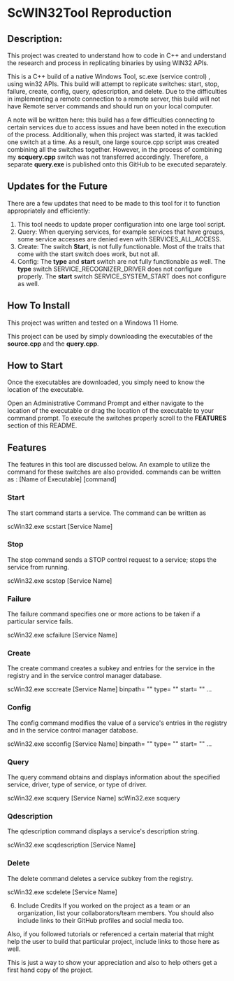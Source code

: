 # ScWIN32Tool Reproduction

## Description:

This project was created to understand how to code in C++ and understand the research and process in replicating binaries by using WIN32 APIs. 

This is a C++ build of a native Windows Tool, sc.exe (service control) , using win32 APIs. This build will attempt to replicate switches: start, stop, failure, create, config, query, qdescription, and delete. Due to the difficulties in implementing a remote connection to a remote server, this build will not have Remote server commands and should run on your local computer. 

A note will be written here: this build has a few difficulties connecting to certain services due to access issues and have been noted in the execution of the process. Additionally, when this project was started, it was tackled one switch at a time. As a result, one large source.cpp script was created combining all the switches together. However, in the process of combining my **scquery.cpp** switch was not transferred accordingly. Therefore, a separate **query.exe** is published onto this GitHub to be executed separately.

## Updates for the Future
There are a few updates that need to be made to this tool for it to function appropriately and efficiently: 

1. This tool needs to update proper configuration into one large tool script.
2. Query: When querying services, for example services that have groups, some service accesses are denied even with SERVICES_ALL_ACCESS.
3. Create: The switch **Start**, is not fully functionable. Most of the traits that come with the start switch does work, but not all.
4. Config: The **type** and **start** switch are not fully functionable as well. The **type** switch <rec> SERVICE_RECOGNIZER_DRIVER does not configure properly. The **start** switch <system> SERVICE_SYSTEM_START does not configure as well.
   

## How To Install

This project was written and tested on a Windows 11 Home.

This project can be used by simply downloading the executables of the **source.cpp** and the **query.cpp**.

## How to Start

Once the executables are downloaded, you simply need to know the location of the executable. 

Open an Administrative Command Prompt and either navigate to the location of the executable or drag the location of the executable to your command prompt. To execute the switches properly scroll to the **FEATURES** section of this README.

## Features

The features in this tool are discussed below. An example to utilize the command for these switches are also provided.
commands can be written as : [Name of Executable] [command]

### Start

The start command starts a service. The command can be written as 

scWin32.exe scstart [Service Name]

### Stop

The stop command sends a STOP control request to a service; stops the service from running.

scWin32.exe scstop [Service Name]

### Failure

The failure command specifies one or more actions to be taken if a particular service fails.

scWin32.exe scfailure [Service Name] <option1><option2><option3>

### Create

The create command creates a subkey and entries for the service in the registry and in the service control manager database.

scWin32.exe sccreate [Service Name] binpath= "" type= "" start= "" ...


### Config

The config command modifies the value of a service's entries in the registry and in the service control manager database.

scWin32.exe scconfig [Service Name] binpath= "" type= "" start= "" ...

### Query

The query command obtains and displays information about the specified service, driver, type of service, or type of driver.

scWin32.exe scquery [Service Name] 
scWin32.exe scquery

### Qdescription

The qdescription command displays a service's description string.

scWin32.exe scqdescription [Service Name] 

### Delete

The delete command deletes a service subkey from the registry.

scWin32.exe scdelete [Service Name] 

6. Include Credits
If you worked on the project as a team or an organization, list your collaborators/team members. You should also include links to their GitHub profiles and social media too.

Also, if you followed tutorials or referenced a certain material that might help the user to build that particular project, include links to those here as well.

This is just a way to show your appreciation and also to help others get a first hand copy of the project.


